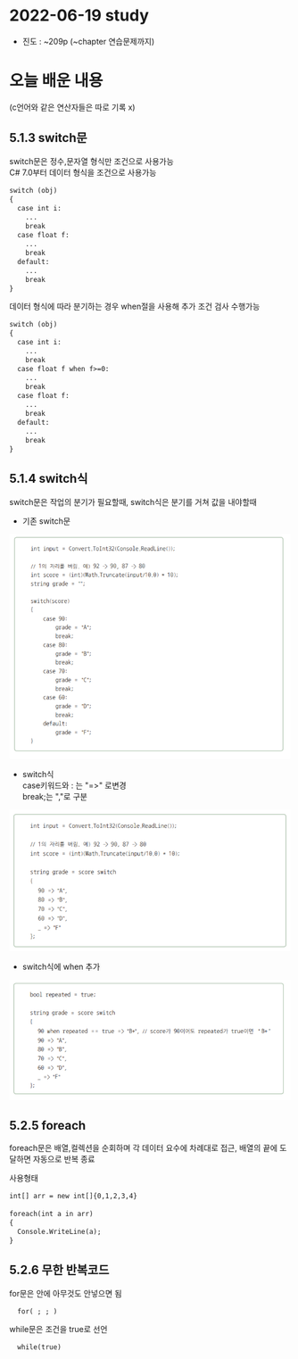 # 2022-06-19 study

* 진도 :   ~209p (~chapter 연습문제까지)


# 오늘 배운 내용
(c언어와 같은 연산자들은 따로 기록 x)

## 5.1.3 switch문

switch문은 정수,문자열 형식만 조건으로 사용가능\
C# 7.0부터 데이터 형식을 조건으로 사용가능


```
switch (obj)
{
  case int i:
    ...
    break
  case float f:
    ...
    break
  default:
    ...
    break
}
```

데이터 형식에 따라 분기하는 경우 when절을 사용해 추가 조건 검사 수행가능


```
switch (obj)
{
  case int i:
    ...
    break
  case float f when f>=0:
    ...
    break
  case float f:
    ...
    break
  default:
    ...
    break
}
```

## 5.1.4 switch식
switch문은 작업의 분기가 필요할때, switch식은 분기를 거쳐 값을 내야할때

- 기존 switch문 
<img src=".././img/220619/기존스위치.png"> 

- switch식\
case키워드와 : 는 "=>" 로변경\
break;는 ","로 구분
<img src=".././img/220619/스위치식.png"> 

- switch식에 when 추가
<img src=".././img/220619/when스위치식.png"> 

## 5.2.5 foreach
foreach문은 배열,컬렉션을 순회하며 각 데이터 요수에 차례대로 접근, 배열의 끝에 도달하면 자동으로 반복 종료

사용형태
```
int[] arr = new int[]{0,1,2,3,4}

foreach(int a in arr)
{
  Console.WriteLine(a);
}
```

## 5.2.6 무한 반복코드

for문은 안에 아무것도 안넣으면 됨
~~~
  for( ; ; )
~~~

while문은 조건을 true로 선언
```
  while(true)
```